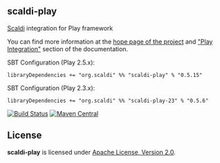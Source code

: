 ## scaldi-play

[Scaldi](http://scaldi.org) integration for Play framework

You can find more information at the [hope page of the project](http://scaldi.org) and ["Play Integration"](http://scaldi.org/learn/#play-integration) section of the documentation.

SBT Configuration (Play 2.5.x):

    libraryDependencies += "org.scaldi" %% "scaldi-play" % "0.5.15"

SBT Configuration (Play 2.3.x):

    libraryDependencies += "org.scaldi" %% "scaldi-play-23" % "0.5.6"

[![Build Status](https://travis-ci.org/scaldi/scaldi-play.png)](https://travis-ci.org/scaldi/scaldi-play) [![Maven Central](https://maven-badges.herokuapp.com/maven-central/org.scaldi/scaldi-play_2.11/badge.svg)](https://maven-badges.herokuapp.com/maven-central/org.scaldi/scaldi-play_2.11)

## License

**scaldi-play** is licensed under [Apache License, Version 2.0](http://www.apache.org/licenses/LICENSE-2.0).